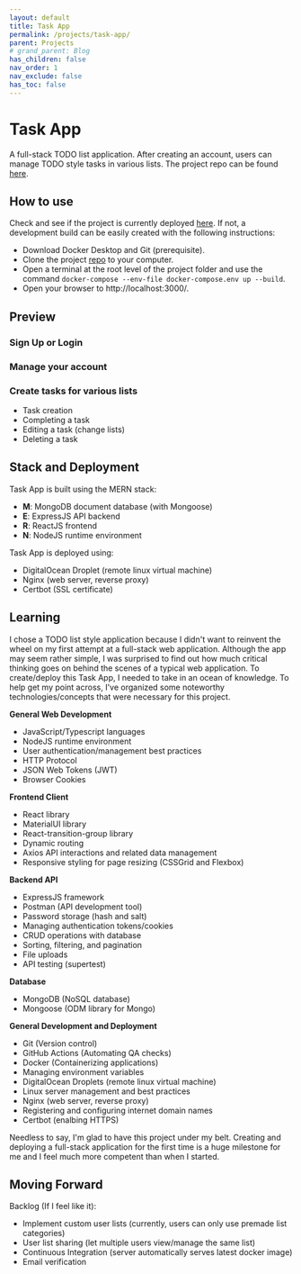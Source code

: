 ```yaml
---
layout: default
title: Task App
permalink: /projects/task-app/
parent: Projects
# grand_parent: Blog
has_children: false
nav_order: 1
nav_exclude: false
has_toc: false
---
```


# Task App

A full-stack TODO list application. After creating an account, users can manage TODO style tasks in various lists. The project repo can be found [here](https://github.com/sirpaulmcd/Task-App).

## How to use

Check and see if the project is currently deployed [here](http://taskapp.paulsprojects.xyz). If not, a development build can be easily created with the following instructions:

- Download Docker Desktop and Git (prerequisite).
- Clone the project [repo](https://github.com/sirpaulmcd/Task-App) to your computer.
- Open a terminal at the root level of the project folder and use the command `docker-compose --env-file docker-compose.env up --build`.
- Open your browser to http://localhost:3000/.

## Preview

### Sign Up or Login

### Manage your account

### Create tasks for various lists

- Task creation
- Completing a task
- Editing a task (change lists)
- Deleting a task

## Stack and Deployment

Task App is built using the MERN stack:

- **M**: MongoDB document database (with Mongoose)
- **E**: ExpressJS API backend
- **R**: ReactJS frontend
- **N**: NodeJS runtime environment

Task App is deployed using:

- DigitalOcean Droplet (remote linux virtual machine)
- Nginx (web server, reverse proxy)
- Certbot (SSL certificate)

## Learning

I chose a TODO list style application because I didn't want to reinvent the wheel on my first attempt at a full-stack web application. Although the app may seem rather simple, I was surprised to find out how much critical thinking goes on behind the scenes of a typical web application. To create/deploy this Task App, I needed to take in an ocean of knowledge. To help get my point across, I've organized some noteworthy technologies/concepts that were necessary for this project.

**General Web Development**

- JavaScript/Typescript languages
- NodeJS runtime environment
- User authentication/management best practices
- HTTP Protocol
- JSON Web Tokens (JWT)
- Browser Cookies

**Frontend Client**

- React library
- MaterialUI library
- React-transition-group library
- Dynamic routing
- Axios API interactions and related data management
- Responsive styling for page resizing (CSSGrid and Flexbox)

**Backend API**

- ExpressJS framework
- Postman (API development tool)
- Password storage (hash and salt)
- Managing authentication tokens/cookies
- CRUD operations with database
- Sorting, filtering, and pagination
- File uploads
- API testing (supertest)

**Database**

- MongoDB (NoSQL database)
- Mongoose (ODM library for Mongo)

**General Development and Deployment**

- Git (Version control)
- GitHub Actions (Automating QA checks)
- Docker (Containerizing applications)
- Managing environment variables
- DigitalOcean Droplets (remote linux virtual machine)
- Linux server management and best practices
- Nginx (web server, reverse proxy)
- Registering and configuring internet domain names
- Certbot (enalbing HTTPS)

Needless to say, I'm glad to have this project under my belt. Creating and deploying a full-stack application for the first time is a huge milestone for me and I feel much more competent than when I started.

## Moving Forward

Backlog (If I feel like it):

- Implement custom user lists (currently, users can only use premade list categories)
- User list sharing (let multiple users view/manage the same list)
- Continuous Integration (server automatically serves latest docker image)
- Email verification
